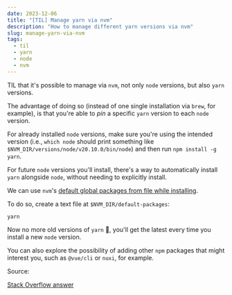 ```yaml
---
date: 2023-12-06
title: "[TIL] Manage yarn via nvm"
description: "How to manage different yarn versions via nvm"
slug: manage-yarn-via-nvm
tags:
  - til
  - yarn
  - node
  - nvm
---
```


TIL that it's possible to manage via `nvm`, not only `node` versions, but also
`yarn` versions.

The advantage of doing so (instead of one single installation via `brew`, for
example), is that you're able to _pin_ a specific `yarn` version to each `node`
version.

For already installed `node` versions, make sure you're using the intended
version (i.e., `which node` should print something like
`$NVM_DIR/versions/node/v20.10.0/bin/node`) and then run `npm install -g yarn`.

For future `node` versions you'll install, there's a way to automatically
install `yarn` alongside `node`, without needing to explicitly install.

We can use `nvm`'s [default global packages from file while
installing](https://github.com/nvm-sh/nvm#default-global-packages-from-file-while-installing).

To do so, create a text file at `$NVM_DIR/default-packages`:

```
yarn
```

Now no more old versions of `yarn` 🎉, you'll get the latest every time you
install a new `node` version.

You can also explore the possibility of adding other `npm` packages that might
interest you, such as `@vue/cli` or `nuxi`, for example.

Source:

[Stack Overflow answer](https://stackoverflow.com/a/61175494/10485152)
